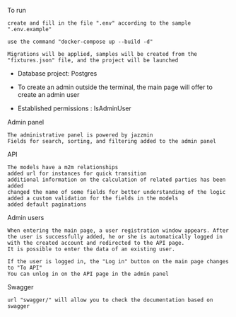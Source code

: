To run

    create and fill in the file ".env" according to the sample ".env.example"

    use the command "docker-compose up --build -d"

    Migrations will be applied, samples will be created from the "fixtures.json" file, and the project will be launched

* Database project: Postgres 

* To create an admin outside the terminal, the main page will offer to create an admin user
    
* Established permissions : IsAdminUser

Admin panel

    The administrative panel is powered by jazzmin
    Fields for search, sorting, and filtering added to the admin panel

API

    The models have a m2m relationships
    added url for instances for quick transition 
    additional information on the calculation of related parties has been added
    changed the name of some fields for better understanding of the logic
    added a custom validation for the fields in the models
    added default paginations

Admin users
    
    When entering the main page, a user registration window appears. After the user is successfully added, he or she is automatically logged in with the created account and redirected to the API page.
    It is possible to enter the data of an existing user.
    
    If the user is logged in, the "Log in" button on the main page changes to "To API" 
    You can unlog in on the API page in the admin panel

Swagger

    url "swagger/" will allow you to check the documentation based on swagger
